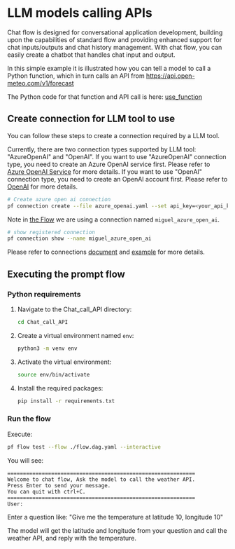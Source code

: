 # LLM models calling APIs

Chat flow is designed for conversational application development, building upon the capabilities of standard flow and providing enhanced support for chat inputs/outputs and chat history management. With chat flow, you can easily create a chatbot that handles chat input and output.

In this simple example it is illustrated how you can tell a model to call a Python function, which in turn calls an API from <https://api.open-meteo.com/v1/forecast>

The Python code for that function and API call is here: [use_function](Chat_call_API/use_function.py)

## Create connection for LLM tool to use

You can follow these steps to create a connection required by a LLM tool.

Currently, there are two connection types supported by LLM tool: "AzureOpenAI" and "OpenAI". If you want to use "AzureOpenAI" connection type, you need to create an Azure OpenAI service first. Please refer to [Azure OpenAI Service](https://azure.microsoft.com/en-us/products/cognitive-services/openai-service/) for more details. If you want to use "OpenAI" connection type, you need to create an OpenAI account first. Please refer to [OpenAI](https://platform.openai.com/) for more details.

```bash
# Create azure open ai connection
pf connection create --file azure_openai.yaml --set api_key=<your_api_key> api_base=<your_api_base> --name miguel_azure_open_ai
```

Note in [the Flow](Chat_call_API/flow.dag.yaml) we are using a connection named `miguel_azure_open_ai`.

```bash
# show registered connection
pf connection show --name miguel_azure_open_ai
```

Please refer to connections [document](https://promptflow.azurewebsites.net/community/local/manage-connections.html) and [example](https://github.com/microsoft/promptflow/tree/main/examples/connections) for more details.

## Executing the prompt flow

### Python requirements

1. Navigate to the Chat_call_API directory:

    ```bash
    cd Chat_call_API
    ```

2. Create a virtual environment named `env`:

    ```bash
    python3 -m venv env
    ```

3. Activate the virtual environment:

    ```bash
    source env/bin/activate
    ```

4. Install the required packages:

    ```bash
    pip install -r requirements.txt
    ```

### Run the flow

Execute:

```bash
pf flow test --flow ./flow.dag.yaml --interactive
```

You will see:

```log
============================================================
Welcome to chat flow, Ask the model to call the weather API.
Press Enter to send your message.
You can quit with ctrl+C.
============================================================
User: 
```

Enter a question like: "Give me the temperature at latitude 10, longitude 10"

The model will get the latitude and longitude from your question and call the weather API, and reply with the temperature.
